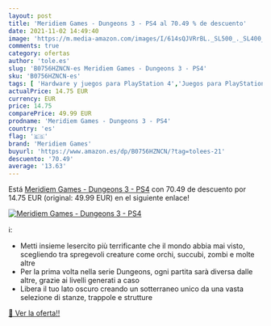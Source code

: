 ```yaml
---
layout: post
title: 'Meridiem Games - Dungeons 3 - PS4 al 70.49 % de descuento'
date: 2021-11-02 14:49:40
image: 'https://m.media-amazon.com/images/I/614sQJVRrBL._SL500_._SL400_.jpg'
comments: true
category: ofertas
author: 'tole.es'
slug: 'B0756HZNCN-es Meridiem Games - Dungeons 3 - PS4'
sku: 'B0756HZNCN-es'
tags: [ 'Hardware y juegos para PlayStation 4','Juegos para PlayStation 4','Videojuegos','meridiem games','ps4', ]
actualPrice: 14.75 EUR
currency: EUR
price: 14.75
comparePrice: 49.99 EUR
prodname: 'Meridiem Games - Dungeons 3 - PS4'
country: 'es'
flag: '🇪🇸'
brand: 'Meridiem Games'
buyurl: 'https://www.amazon.es/dp/B0756HZNCN/?tag=tolees-21'
descuento: '70.49'
average: '13.63'
---
```


Está [Meridiem Games - Dungeons 3 - PS4](https://www.amazon.es/dp/B0756HZNCN/?tag=tolees-21) con 70.49 de descuento por 14.75 EUR (original: 49.99 EUR) en el siguiente enlace!

[![Meridiem Games - Dungeons 3 - PS4](https://m.media-amazon.com/images/I/614sQJVRrBL._SL500_._SL400_.jpg)](https://www.amazon.es/dp/B0756HZNCN/?tag=tolees-21)

ℹ️:

- Metti insieme lesercito più terrificante che il mondo abbia mai visto, scegliendo tra spregevoli creature come orchi, succubi, zombi e molte altre
- Per la prima volta nella serie Dungeons, ogni partita sarà diversa dalle altre, grazie ai livelli generati a caso
- Libera il tuo lato oscuro creando un sotterraneo unico da una vasta selezione di stanze, trappole e strutture

[🛒 Ver la oferta!!](https://www.amazon.es/dp/B0756HZNCN/?tag=tolees-21)
